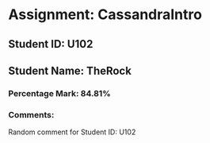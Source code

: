 # Assignment: CassandraIntro
## Student ID: U102
## Student Name: TheRock
### Percentage Mark: 84.81%
### Comments:
Random comment for Student ID: U102
